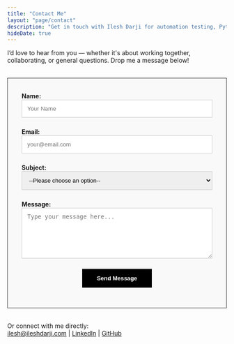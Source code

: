 ```yaml
---
title: "Contact Me"
layout: "page/contact"
description: "Get in touch with Ilesh Darji for automation testing, Python development, and ETL projects."
hideDate: true
---
```


<p>I’d love to hear from you — whether it's about working together, collaborating, or general questions. Drop me a message below!</p>

<div style="border: 1px solid #333; padding: 2rem; max-width: 600px; margin: 2rem auto; background-color: #f9f9f9;">
<form name="contact" method="POST" data-netlify="true" netlify-honeypot="bot-field" action="/contact-thank-you/">
  <input type="hidden" name="form-name" value="contact">
  <p style="display:none;">
    <label>Don’t fill this out if you're human: <input name="bot-field" /></label>
  </p>

  <div style="margin-bottom: 1.5rem;">
    <label for="name" style="font-weight: bold;">Name:</label><br/>
    <input type="text" id="name" name="name" placeholder="Your Name" style="width: 100%; padding: 0.75rem; border: 1px solid #ccc; border-radius: 0px;" required>
  </div>

  <div style="margin-bottom: 1.5rem;">
    <label for="email" style="font-weight: bold;">Email:</label><br/>
    <input type="email" id="email" name="email" placeholder="your@email.com" style="width: 100%; padding: 0.75rem; border: 1px solid #ccc; border-radius: 0px;" required>
  </div>

  <div style="margin-bottom: 1.5rem;">
    <label for="subject" style="font-weight: bold;">Subject:</label><br/>
    <select id="subject" name="subject" style="width: 100%; padding: 0.75rem; border: 1px solid #ccc; border-radius: 0px;" required>
      <option value="">--Please choose an option--</option>
      <option value="Hire Me">Hire Me</option>
      <option value="Collaboration">Collaboration</option>
      <option value="General Query">General Query</option>
    </select>
  </div>

  <div style="margin-bottom: 1.5rem;">
    <label for="message" style="font-weight: bold;">Message:</label><br/>
    <textarea id="message" name="message" rows="6" placeholder="Type your message here..." style="width: 100%; padding: 0.75rem; border: 1px solid #ccc; border-radius: 0px;" required></textarea>
  </div>

  <div style="text-align: center;">
    <button type="submit" style="background-color: #000; color: #fff; padding: 0.75rem 2rem; border: 2px solid #000; border-radius: 0px; font-weight: bold; cursor: pointer;">
      Send Message
    </button>
  </div>
</form>
</div>

<p class="text-center text-sm mt-6">
Or connect with me directly:<br>
<a href="mailto:ilesh@ileshdarji.com">ilesh@ileshdarji.com</a> | 
<a href="https://www.linkedin.com/in/ileshdarji" target="_blank">LinkedIn</a> | 
<a href="https://github.com/ileshdarji" target="_blank">GitHub</a>
</p>